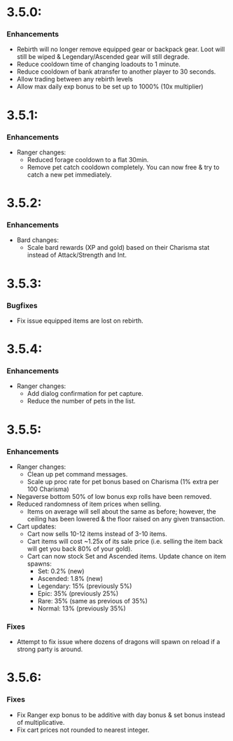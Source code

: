 # 3.5.0:
### Enhancements
 - Rebirth will no longer remove equipped gear or backpack gear. Loot will still be wiped & Legendary/Ascended gear will still degrade.
 - Reduce cooldown time of changing loadouts to 1 minute.
 - Reduce cooldown of bank atransfer to another player to 30 seconds.
 - Allow trading between any rebirth levels
 - Allow max daily exp bonus to be set up to 1000% (10x multiplier)

# 3.5.1:
### Enhancements
 - Ranger changes:
    - Reduced forage cooldown to a flat 30min.
    - Remove pet catch cooldown completely. You can now free & try to catch a new pet immediately.

# 3.5.2:
### Enhancements
- Bard changes:
   - Scale bard rewards (XP and gold) based on their Charisma stat instead of Attack/Strength and Int.

# 3.5.3:
### Bugfixes
- Fix issue equipped items are lost on rebirth.

# 3.5.4:
### Enhancements
- Ranger changes:
  - Add dialog confirmation for pet capture.
  - Reduce the number of pets in the list.

# 3.5.5:
### Enhancements
- Ranger changes:
    - Clean up pet command messages.
    - Scale up proc rate for pet bonus based on Charisma (1% extra per 100 Charisma)
- Negaverse bottom 50% of low bonus exp rolls have been removed.
- Reduced randomness of item prices when selling.
  - Items on average will sell about the same as before; however, the
    ceiling has been lowered & the floor raised on any given transaction.
- Cart updates:
  - Cart now sells 10-12 items instead of 3-10 items.
  - Cart items will cost ~1.25x of its sale price (i.e. selling the item back will get you back 80% of your gold).
  - Cart can now stock Set and Ascended items. Update chance on item spawns:
    - Set: 0.2% (new)
    - Ascended: 1.8% (new)
    - Legendary: 15% (previously 5%)
    - Epic: 35% (previously 25%)
    - Rare: 35% (same as previous of 35%)
    - Normal: 13% (previously 35%)

### Fixes
- Attempt to fix issue where dozens of dragons will spawn on reload if a strong party is around.

# 3.5.6:
### Fixes
- Fix Ranger exp bonus to be additive with day bonus & set bonus instead of multiplicative.
- Fix cart prices not rounded to nearest integer.